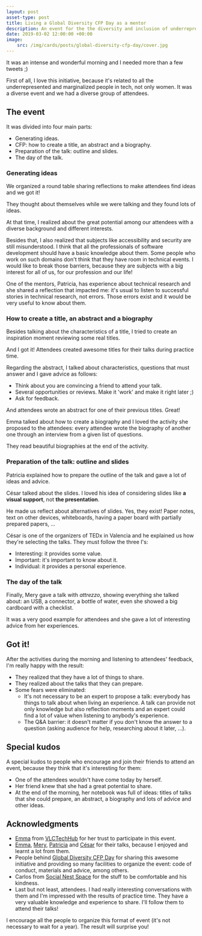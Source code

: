 ```yaml
---
layout: post
asset-type: post
title: Living a Global Diversity CFP Day as a mentor
description: An event for the the diversity and inclusion of underrepresented and marginalized people in tech
date: 2019-03-02 12:00:00 +00:00
image:
    src: /img/cards/posts/global-diversity-cfp-day/cover.jpg
---
```


It was an intense and wonderful morning and I needed more than a few tweets ;)

First of all, I love this initiative, because it's related to all the underrepresented and marginalized people in tech, not only women. It was a diverse event and we had a diverse group of attendees.

## The event

It was divided into four main parts:

* Generating ideas.
* CFP: how to create a title, an abstract and a biography.
* Preparation of the talk: outline and slides.
* The day of the talk.

### Generating ideas

We organized a round table sharing reflections to make attendees find ideas and we got it!

They thought about themselves while we were talking and they found lots of ideas.

At that time, I realized about the great potential among our attendees with a diverse background and different interests. 

Besides that, I also realized that subjects like accessibility and security are still misunderstood. I think that all the professionals of software development should have a basic knowledge about them. Some people who work on such domains don't think that they have room in technical events. I would like to break those barriers, because they are subjects with a big interest for all of us, for our profession and our life!

One of the mentors, Patricia, has experience about technical research and she shared a reflection that impacted me: it's usual to listen to successful stories in technical research, not errors. Those errors exist and it would be very useful to know about them.

### How to create a title, an abstract and a biography

Besides talking about the characteristics of a title, I tried to create an inspiration moment reviewing some real titles. 

And I got it! Attendees created awesome titles for their talks during practice time.

Regarding the abstract, I talked about characteristics, questions that must answer and I gave advice as follows:

* Think about you are convincing a friend to attend your talk.
* Several opportunities or reviews. Make it 'work' and make it right later ;)
* Ask for feedback.

And attendees wrote an abstract for one of their previous titles. Great!

Emma talked about how to create a biography and I loved the activity she proposed to the attendees: every attendee wrote the biography of another one through an interview from a given list of questions. 

They read beautiful biographies at the end of the activity.

### Preparation of the talk: outline and slides

Patricia explained how to prepare the outline of the talk and gave a lot of ideas and advice.

César talked about the slides. I loved his idea of considering slides like **a visual support**, not **the presentation**. 

He made us reflect about alternatives of slides. Yes, they exist! Paper notes, text on other devices, whiteboards, having a paper board with partially prepared papers, ...

César is one of the organizers of TEDx in Valencia and he explained us how they're selecting the talks. They must follow the three I's:

* Interesting: it provides some value.
* Important: it's important to know about it.
* Individual: it provides a personal experience.

### The day of the talk

Finally, Mery gave a talk with _attrezzo_, showing everything she talked about: an USB, a connector, a bottle of water, even she showed a big cardboard with a checklist. 

It was a very good example for attendees and she gave a lot of interesting advice from her experiences.

## Got it!

After the activities during the morning and listening to attendees' feedback, I'm really happy with the result:

* They realized that they have a lot of things to share.
* They realized about the talks that they can prepare.
* Some fears were eliminated:
    * It's not necessary to be an expert to propose a talk: everybody has things to talk about when living an experience. A talk can provide not only knowledge but also reflection moments and an expert could find a lot of value when listening to anybody's experience.
    * The Q&A barrier: it doesn't matter if you don't know the answer to a question (asking audience for help, researching about it later, ...).

## Special kudos

A special kudos to people who encourage and join their friends to attend an event, because they think that it's interesting for them:

* One of the attendees wouldn't have come today by herself.
* Her friend knew that she had a great potential to share.
* At the end of the morning, her notebook was full of ideas: titles of talks that she could prepare, an abstract, a biography and lots of advice and other ideas.

## Acknowledgments

* [Emma](https://twitter.com/hell03610) from [VLCTechHub](https://twitter.com/VLCTechHub) for her trust to participate in this event.
* [Emma](https://twitter.com/hell03610), [Mery](https://twitter.com/nyan_dev), [Patricia](https://twitter.com/patrypons) and [César](https://twitter.com/interruptme) for their talks, because I enjoyed and learnt a lot from them.
* People behind [Global Diversity CFP Day](https://twitter.com/gdcfpday) for sharing this awesome initiative and providing so many facilities to organize the event: code of conduct, materials and advice, among others.
* Carlos from [Social Nest Space](http://thenestspace.org) for the stuff to be comfortable and his kindness.
* Last but not least, attendees. I had really interesting conversations with them and I'm impressed with the results of practice time. They have a very valuable knowledge and experience to share. I'll follow them to attend their talks!

I encourage all the people to organize this format of event (it's not necessary to wait for a year). The result will surprise you!
